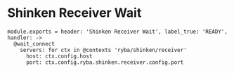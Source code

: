 
# Shinken Receiver Wait

    module.exports = header: 'Shinken Receiver Wait', label_true: 'READY', handler: ->
      @wait_connect
        servers: for ctx in @contexts 'ryba/shinken/receiver'
          host: ctx.config.host
          port: ctx.config.ryba.shinken.receiver.config.port
